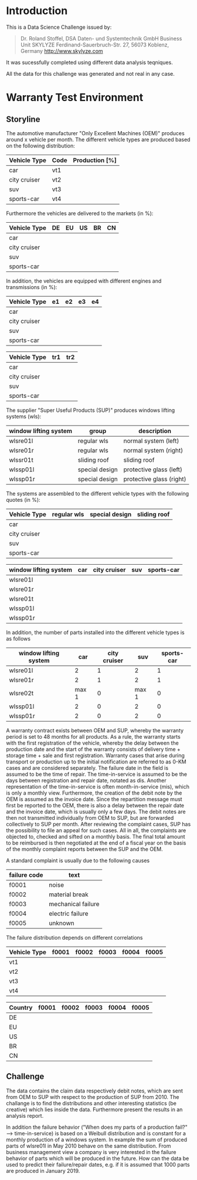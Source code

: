 # Introduction

This is a Data Science Challenge issued by:

>Dr. Roland Stoffel,
>DSA Daten- und Systemtechnik GmbH
>Business Unit SKYLYZE
>Ferdinand-Sauerbruch-Str. 27, 56073 Koblenz, Germany
>http://www.skylyze.com

It was sucessfully completed using different data analysis teqniques.

All the data for this challenge was generated and not real in any case.

# Warranty Test Environment

## Storyline

The automotive manufacturer "Only Excellent Machines (OEM)" produces around x vehicle per month. The different vehicle types are produced based on the following distribution:

| Vehicle Type | Code | Production [%] |
|--------------|------|----------------|
| car | vt1 | |
| city cruiser | vt2 | |
| suv | vt3 | |
| sports-car | vt4 | |

Furthermore the vehicles are delivered to the markets (in %):

| Vehicle Type | DE | EU | US | BR | CN |
|--------------|----|----|----|----|----|
| car |  |  |  |  |  |
| city cruiser |  |  |  |  | |
| suv | | | | | |
| sports-car | | | | | |

In addition, the vehicles are equipped with different engines and transmissions (in %):

| Vehicle Type | e1 | e2 | e3 | e4 |
|--------------|----|----|----|----|
| car | | | | |
| city cruiser | | | | |
| suv | | | | |
| sports-car | | | | |

| Vehicle Type | tr1 | tr2 |
|--------------|-----|-----|
| car | | |
| city cruiser | | |
| suv | | |
| sports-car | | |

The supplier "Super Useful Products (SUP)" produces windows lifting systems (wls):

| window lifting system | group | description |
|-----------------------|-------|-------------|
| wlsre01l | regular wls | normal system (left) |
| wlsre01r | regular wls | normal system (right) |
| wlssr01t | sliding roof | sliding roof |
| wlssp01l | special design | protective glass (left) |
| wlssp01r | special design | protective glass (right) |

The systems are assembled to the different vehicle types with the following quotes (in %):

| Vehicle Type | regular wls | special design | sliding roof |
|--------------|-------------|----------------|--------------|
| car | | | |
| city cruiser | | | |
| suv | | | |
| sports-car | | | |

| window lifting system | car | city cruiser | suv | sports-car |
|-----------------------|-----|--------------|-----|------------|
| wlsre01l | | | | |
| wlsre01r | | | | |
| wlsre01t | | | | |
| wlssp01l | | | | |
| wlssp01r | | | | |

In addition, the number of parts installed into the different vehicle types is as follows

| window lifting system | car | city cruiser | suv | sports-car |
|-----------------------|-----|--------------|-----|------------|
| wlsre01l | 2 | 1 | 2 | 1 |
| wlsre01r | 2 | 1 | 2 | 1 |
| wlsre02t | max 1 | 0 | max 1 | 0 |
| wlssp01l | 2 | 0 | 2 | 0 |
| wlssp01r | 2 | 0 | 2 | 0 |

A warranty contract exists between OEM and SUP, whereby the warranty period is set to 48 months for all products. As a rule, the warranty starts with the first registration of the vehicle, whereby the delay between the production date and the start of the warranty consists of delivery time + storage time + sale and first registration. Warranty cases that arise during transport or production up to the initial notification are referred to as 0-KM cases and are considered separately. The failure date in the field is assumed to be the time of repair. The time-in-service is assumed to be the days between registration and repair date, notated as dis. Another representation of the time-in-service is often month-in-service (mis), which is only a monthly view. Furthermore, the creation of the debit note by the OEM is assumed as the invoice date. Since the repartition message must first be reported to the OEM, there is also a delay between the repair date and the invoice date, which is usually only a few days. The debit notes are then not transmitted individually from OEM to SUP, but are forwarded collectively to SUP per month. After reviewing the complaint cases, SUP has the possibility to file an appeal for such cases. All in all, the complaints are objected to, checked and sifted on a monthly basis. The final total amount to be reimbursed is then negotiated at the end of a fiscal year on the basis of the monthly complaint reports between the SUP and the OEM.

A standard complaint is usually due to the following causes

| failure code | text |  
|--------------|------|
| f0001 | noise |
| f0002 | material break |
| f0003 | mechanical failure |
| f0004 | electric failure |
| f0005 | unknown |

The failure distribution depends on different correlations

| Vehicle Type | f0001 | f0002 | f0003 | f0004 | f0005 |  
|--------------|-------|-------|-------|-------|-------|
| vt1 |  |  |  |  |  |
| vt2 |  |  |  |  |  |
| vt3 |  |  |  |  |  |
| vt4 |  |  |  |  |  |

| Country | f0001 | f0002 | f0003 | f0004 | f0005 |  
|---------|-------|-------|-------|-------|-------|
| DE |  |  |  |  |  |
| EU |  |  |  |  |  |
| US |  |  |  |  |  |
| BR |  |  |  |  |  |
| CN |  |  |  |  |  |

## Challenge

The data contains the claim data respectively debit notes, which are sent from OEM to SUP with respect to the production of SUP from 2010. The challange is to find the distributions and other interesting statistics (be creative) which lies inside the data. Furthermore present the results in an analysis report.

In addition the failure behavior ("When does my parts of a production fail?" --> time-in-service) is based on a Weibull distribution and is constant for a monthly production of a windows system. In example the sum of produced parts of wlsre01l in May 2010 behave on the same distribution. From business management view a company is very interested in the failure behavior of parts which will be produced in the future. How can the data be used to predict their failure/repair dates, e.g. if it is assumed that 1000 parts are produced in January 2019.



